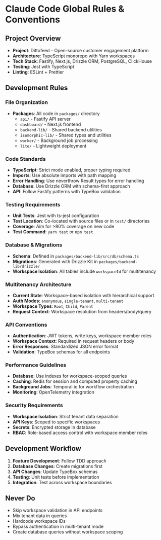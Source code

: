 # Claude Code Global Rules & Conventions

## Project Overview
- **Project**: Dittofeed - Open-source customer engagement platform
- **Architecture**: TypeScript monorepo with Yarn workspaces
- **Tech Stack**: Fastify, Next.js, Drizzle ORM, PostgreSQL, ClickHouse
- **Testing**: Jest with TypeScript
- **Linting**: ESLint + Prettier

## Development Rules

### File Organization
- **Packages**: All code in `packages/` directory
  - `api/` - Fastify API server
  - `dashboard/` - Next.js frontend
  - `backend-lib/` - Shared backend utilities
  - `isomorphic-lib/` - Shared types and utilities
  - `worker/` - Background job processing
  - `lite/` - Lightweight deployment

### Code Standards
- **TypeScript**: Strict mode enabled, proper typing required
- **Imports**: Use absolute imports with path mapping
- **Error Handling**: Use neverthrow Result types for error handling
- **Database**: Use Drizzle ORM with schema-first approach
- **API**: Follow Fastify patterns with TypeBox validation

### Testing Requirements
- **Unit Tests**: Jest with ts-jest configuration
- **Test Location**: Co-located with source files or in `test/` directories
- **Coverage**: Aim for >80% coverage on new code
- **Test Command**: `yarn test` or `npm test`

### Database & Migrations
- **Schema**: Defined in `packages/backend-lib/src/db/schema.ts`
- **Migrations**: Generated with Drizzle Kit in `packages/backend-lib/drizzle/`
- **Workspace Isolation**: All tables include `workspaceId` for multitenancy

### Multitenancy Architecture
- **Current State**: Workspace-based isolation with hierarchical support
- **Auth Modes**: `anonymous`, `single-tenant`, `multi-tenant`
- **Workspace Types**: `Root`, `Child`, `Parent`
- **Request Context**: Workspace resolution from headers/body/query

### API Conventions
- **Authentication**: JWT tokens, write keys, workspace member roles
- **Workspace Context**: Required in request headers or body
- **Error Responses**: Standardized JSON error format
- **Validation**: TypeBox schemas for all endpoints

### Performance Guidelines
- **Database**: Use indexes for workspace-scoped queries
- **Caching**: Redis for session and computed property caching
- **Background Jobs**: Temporal.io for workflow orchestration
- **Monitoring**: OpenTelemetry integration

### Security Requirements
- **Workspace Isolation**: Strict tenant data separation
- **API Keys**: Scoped to specific workspaces
- **Secrets**: Encrypted storage in database
- **RBAC**: Role-based access control with workspace member roles

## Development Workflow
1. **Feature Development**: Follow TDD approach
2. **Database Changes**: Create migrations first
3. **API Changes**: Update TypeBox schemas
4. **Testing**: Unit tests before implementation
5. **Integration**: Test across workspace boundaries

## Never Do
- Skip workspace validation in API endpoints
- Mix tenant data in queries
- Hardcode workspace IDs
- Bypass authentication in multi-tenant mode
- Create database queries without workspace scoping